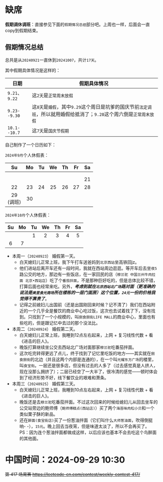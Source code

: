 
# 缺席

**假期调休调班**：直接参见下面的`假期情况总结`部分吧。上周也一样，后面会一直copy到假期结束。

## 假期情况总结

总共是从`20240921`一直休到`20241007`，共计`17天`。

其中假期具体情况是这样的：

| 日期 | 假期具体情况 |
|--|--|
| `9.21`、`9.22` | 这`2天`是`正常周末放假` |
| `9.23--9.30` | 这`8天`是`婚假`，其中`9.29`这个周日是坑爹的国庆节前`法定调班`，所以就用婚假给抵消了；`9.28`这个周六倒是`正常周末放假` |
| `10.1--10.7` | 这`7天`是`国庆节假期` |

自己制作了一个日历如下：

`2024年9月`个人休假表：

|Su|Mo|Tu|We|Th|Fr|Sa|
|:--:|:--:|:--:|:--:|:--:|:--:|:--:|
||||||||
||||||||
|||||||21|
|22|23|24|25|26|27|28|
|29<br>(调班)|30||||||

`2024年10月`个人休假表：

|Su|Mo|Tu|We|Th|Fr|Sa|
|:--:|:--:|:--:|:--:|:--:|:--:|:--:|
|||1|2|3|4|5|
|6|7||||||

- 本周一（`20240923`） 婚假第一天。
  * 白天媳妇儿正常上班，我下午打车送爸妈到`北京西站`坐高铁回jz。
  * 他们进站后离开车还有一段时间，我就在西站周边逛逛。等开车后去坐`夜5`路公交的地方，那边有一些饭店，在一家回民的店（`穆兰驼 中国兰州牛肉拉面 北京•西站店`）吃了个`番茄拌面`，不是那种巨好吃的，但是总体比较不错，打算后面也经常来吃。另外，***考虑到就在`北京西站北广场`路对面（更准确的说法是`美里食光商场`所在楼栋的一层门面房）这个位置，`24元`一份的价格我觉得不算贵了***。
  * 记得之前媳妇儿出国前（还是出国刚回来时候？记不清了）我们在西站附近的一个几乎全是餐饮的商业中心吃过饭，这次也去试着找了下，没有找到。只找到了一个小规模的，叫`捌食捌街LIFE MALL`的商业中心，里面也有些吃的，但是跟记忆中去过的那个没法比。
- 本周二（`20240924`） 婚假第二天。
  * 白天媳妇儿正常上班，我睡到12点左右起来，上网 + 复习线性代数 + 看《进击的巨人》。
  * 晚饭打算继续坐公交去西站北广场对面那家`穆兰驼`吃番茄拌面。
  * 这次吃完转得更远了点儿，终于找到了记忆里吃饭的地方——其实就在`捌食捌街`的北边（并且这两个内部是连通的），在一个叫`光耀东方广场`的楼里，叫`食宝街`。一层还是很多店，但没有过去的人多了（过去感觉真是人挤人，现在没那么拥挤了）；二层已经空了一大半了，很冷清的感觉——顿时体会到了经济形势不好，线下餐饮业的艰难和萧条。
- 本周三（`20240925`） 婚假第三天。
  * 白天媳妇儿正常上班，我睡到10点左右起来，上网 + 复习线性代数 + 看《进击的巨人》。
  * 晚饭还是去`穆兰驼`吃番茄拌面。不过这次回来的时候给媳妇儿从回去坐车的公交站旁边的鲍师傅（`鲍师傅糕点(西站店)`）买了两个`海苔味肉松小贝`和一个类似栗子酥的新品。
  * 还在`醉面(食宝街店)`买了一份葱油拌面（它们叫什么`大师葱油面`，吹得倒挺响- -），`15元`。晚上回去当夜宵，但是味道太淡了，所以不会再买了。PS：因为连个葱油拌面都做成这样，以后应该也基本不会去吃这个鸟醉面的其他面。

# 中国时间：2024-09-29 10:30

~~第 417 场周赛 https://leetcode-cn.com/contest/weekly-contest-417/~~
